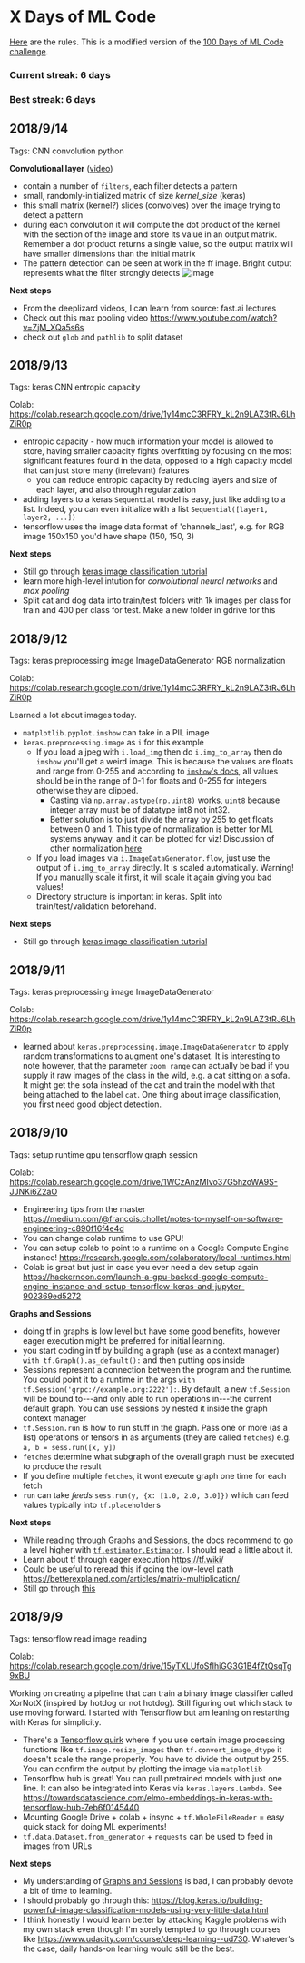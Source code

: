 # X Days of ML Code

[Here](https://github.com/beatobongco/x-days-of-ml-code/blob/master/rules.md) are the rules. This is a modified version of the [100 Days of ML Code challenge](https://github.com/llSourcell/100_Days_of_ML_Code).

### Current streak: 6 days
### Best streak: 6 days

## 2018/9/14
Tags: CNN convolution python

**Convolutional layer** ([video](https://www.youtube.com/watch?v=YRhxdVk_sIs))
* contain a number of `filters`, each filter detects a pattern        
* small, randomly-initialized matrix of size *kernel_size* (keras)
* this small matrix (kernel?) slides (convolves) over the image trying to detect a pattern
* during each convolution it will compute the dot product of the kernel with the section of the image and store its value in an output matrix. Remember a dot product returns a single value, so the output matrix will have smaller dimensions than the initial matrix
* The pattern detection can be seen at work in the ff image. Bright output represents what the filter strongly detects ![image](https://user-images.githubusercontent.com/3739702/45540860-171d1600-b840-11e8-9315-7f1ebeb158a9.png)

**Next steps**
* From the deeplizard videos, I can learn from source: fast.ai lectures
* Check out this max pooling video https://www.youtube.com/watch?v=ZjM_XQa5s6s
* check out `glob` and `pathlib` to split dataset

## 2018/9/13
Tags: keras CNN entropic capacity

Colab: https://colab.research.google.com/drive/1y14mcC3RFRY_kL2n9LAZ3tRJ6LhZiR0p

* entropic capacity - how much information your model is allowed to store, having smaller capacity fights overfitting by focusing on the most significant features found in the data, opposed to a high capacity model that can just store many (irrelevant) features
  * you can reduce entropic capacity by reducing layers and size of each layer, and also through regularization 
* adding layers to a keras `Sequential` model is easy, just like adding to a list. Indeed, you can even initialize with a list `Sequential([layer1, layer2, ...])`
* tensorflow uses the image data format of 'channels_last', e.g. for RGB image 150x150 you'd have shape (150, 150, 3)

**Next steps**
* Still go through [keras image classification tutorial](https://blog.keras.io/building-powerful-image-classification-models-using-very-little-data.html)
* learn more high-level intution for *convolutional neural networks* and *max pooling* 
* Split cat and dog data into train/test folders with 1k images per class for train and 400 per class for test. Make a new folder in gdrive for this 

## 2018/9/12
Tags: keras preprocessing image ImageDataGenerator RGB normalization

Colab: https://colab.research.google.com/drive/1y14mcC3RFRY_kL2n9LAZ3tRJ6LhZiR0p

Learned a lot about images today.

* `matplotlib.pyplot.imshow` can take in a PIL image
* `keras.preprocessing.image` as `i` for this example
  * If you load a jpeg with `i.load_img` then do `i.img_to_array` then do `imshow` you'll get a weird image. This is because the values are floats and range from 0-255 and according to [`imshow`'s docs](https://matplotlib.org/api/_as_gen/matplotlib.pyplot.imshow.html), all values should be in the range of 0-1 for floats and 0-255 for integers otherwise they are clipped. 
    * Casting via `np.array.astype(np.uint8)` works, `uint8` because integer array must be of datatype int8 not int32. 
    * Better solution is to just divide the array by 255 to get floats between 0 and 1. This type of normalization is better for ML systems anyway, and it can be plotted for viz! Discussion of other normalization [here](http://forums.fast.ai/t/images-normalization/4058/2)
  * If you load images via `i.ImageDataGenerator.flow`, just use the output of `i.img_to_array` directly. It is scaled automatically. Warning! If you manually scale it first, it will scale it again giving you bad values!
  * Directory structure is important in keras. Split into train/test/validation beforehand.
  
**Next steps**
* Still go through [keras image classification tutorial](https://blog.keras.io/building-powerful-image-classification-models-using-very-little-data.html)

## 2018/9/11
Tags: keras preprocessing image ImageDataGenerator

Colab: https://colab.research.google.com/drive/1y14mcC3RFRY_kL2n9LAZ3tRJ6LhZiR0p

* learned about `keras.preprocessing.image.ImageDataGenerator` to apply random transformations to augment one's dataset. It is interesting to note however, that the parameter `zoom_range` can actually be bad if you supply it raw images of the class in the wild, e.g. a cat sitting on a sofa. It might get the sofa instead of the cat and train the model with that being attached to the label `cat`. One thing about image classification, you first need good object detection.

## 2018/9/10

Tags: setup runtime gpu tensorflow graph session

Colab: https://colab.research.google.com/drive/1WCzAnzMIvo37G5hzoWA9S-JJNKi6Z2aO

* Engineering tips from the master https://medium.com/@francois.chollet/notes-to-myself-on-software-engineering-c890f16f4e4d
* You can change colab runtime to use GPU! 
* You can setup colab to point to a runtime on a Google Compute Engine instance! https://research.google.com/colaboratory/local-runtimes.html
* Colab is great but just in case you ever need a dev setup again https://hackernoon.com/launch-a-gpu-backed-google-compute-engine-instance-and-setup-tensorflow-keras-and-jupyter-902369ed5272

**Graphs and Sessions**
* doing tf in graphs is low level but have some good benefits, however eager execution might be preferred for initial learning. 
* you start coding in tf by building a graph (use as a context manager) `with tf.Graph().as_default():` and then putting ops inside
* Sessions represent a connection between the program and the runtime. You could point it to a runtime in the args `with tf.Session('grpc://example.org:2222'):`. By default, a new `tf.Session` will be bound to---and only able to run operations in---the current default graph. You can use sessions by nested it inside the graph context manager
* `tf.Session.run` is how to run stuff in the graph. Pass one or more (as a list) operations or tensors in as arguments (they are called `fetches`) e.g. `a, b = sess.run([x, y])`
* `fetches` determine what subgraph of the overall graph must be executed to produce the result
* If you define multiple `fetches`, it wont execute graph one time for each fetch
* `run` can take *feeds* `sess.run(y, {x: [1.0, 2.0, 3.0]})` which can feed values typically into `tf.placeholder`s

**Next steps**
* While reading through Graphs and Sessions, the docs recommend to go a level higher with [`tf.estimator.Estimator`](https://www.tensorflow.org/api_docs/python/tf/estimator/Estimator). I should read a little about it.
* Learn about tf through eager execution https://tf.wiki/
* Could be useful to reread this if going the low-level path https://betterexplained.com/articles/matrix-multiplication/
* Still go through [this](https://blog.keras.io/building-powerful-image-classification-models-using-very-little-data.html)

## 2018/9/9
Tags: tensorflow read image reading

Colab: https://colab.research.google.com/drive/15yTXLUfoSfIhiGG3G1B4fZtQsqTg9xBU

Working on creating a pipeline that can train a binary image classifier called XorNotX (inspired by hotdog or not hotdog).
Still figuring out which stack to use moving forward. I started with Tensorflow but am leaning on restarting with Keras for simplicity.

* There's a [Tensorflow quirk](https://github.com/tensorflow/tensorflow/issues/1763) where if you use certain image processing functions like `tf.image.resize_images` then `tf.convert_image_dtype` it doesn't scale the range properly. You have to divide the output by 255. You can confirm the output by plotting the image via `matplotlib`
* Tensorflow hub is great! You can pull pretrained models with just one line. It can also be integrated into Keras via `keras.layers.Lambda`. See https://towardsdatascience.com/elmo-embeddings-in-keras-with-tensorflow-hub-7eb6f0145440
* Mounting Google Drive + colab + insync + `tf.WholeFileReader` = easy quick stack for doing ML experiments!
* `tf.data.Dataset.from_generator` + `requests` can be used to feed in images from URLs

**Next steps** 
* My understanding of [Graphs and Sessions](https://www.tensorflow.org/guide/graphs) is bad, I can probably devote a bit of time to learning.
* I should probably go through this: https://blog.keras.io/building-powerful-image-classification-models-using-very-little-data.html
* I think honestly I would learn better by attacking Kaggle problems with my own stack even though I'm sorely tempted to go through courses like https://www.udacity.com/course/deep-learning--ud730. Whatever's the case, daily hands-on learning would still be the best.

